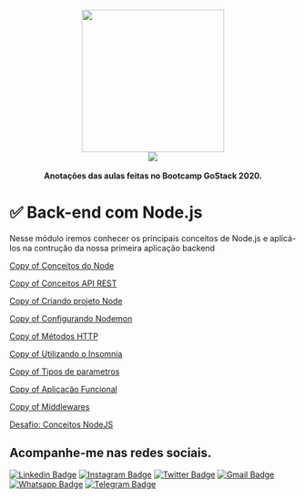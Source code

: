 <h4 align="center">
 <img src="https://camo.githubusercontent.com/8c13dc2618dbd7f76d1d574350b98fdee1335ce5/68747470733a2f2f726f636b6574736561742d63646e2e73332d73612d656173742d312e616d617a6f6e6177732e636f6d2f626f6f7463616d702d6865616465722e706e67" width="250px"/></br>
<img src="https://camo.githubusercontent.com/fe3c024b1884d9c2189321feb6a849724e35b211/68747470733a2f2f696d672e736869656c64732e696f2f62616467652f4c4943454e254333253837412d4d49542d475245454e"/></br></br>
 <b>Anotações das aulas feitas no Bootcamp GoStack 2020.</b>
</h4>

# ✅ Back-end com Node.js

Nesse módulo iremos conhecer os principais conceitos de Node.js e aplicá-los na contrução da nossa primeira aplicação backend

[Copy of Conceitos do Node](https://www.notion.so/Copy-of-Conceitos-do-Node-d687b8370c9d41c9891b2ac99e0e7ee9)

[Copy of Conceitos API REST](https://www.notion.so/Copy-of-Conceitos-API-REST-bb80fc541a8843e7927dc6e80313a6e2)

[Copy of Criando projeto Node](https://www.notion.so/Copy-of-Criando-projeto-Node-e10718df38da4e8ea449f83a7b561d4f)

[Copy of Configurando Nodemon](https://www.notion.so/Copy-of-Configurando-Nodemon-568e80cc49304456bac7b6354522aa6c)

[Copy of Métodos HTTP](https://www.notion.so/Copy-of-M-todos-HTTP-426b632c7f644f00bf7ff36e9343e681)

[Copy of Utilizando o Insomnia](https://www.notion.so/Copy-of-Utilizando-o-Insomnia-490d28a5b01848d68b8d298688dba494)

[Copy of Tipos de parametros](https://www.notion.so/Copy-of-Tipos-de-parametros-d9183a1b4509432d89f462e383c660c2)

[Copy of Aplicação Funcional](https://www.notion.so/Copy-of-Aplica-o-Funcional-7b6b7b5272164c55bea48913cc1a05c4)

[Copy of Middlewares](https://www.notion.so/Copy-of-Middlewares-70c8540a3d0441e5bba4f864b41620f9)

[Desafio: Conceitos NodeJS](https://www.notion.so/Desafio-Conceitos-NodeJS-4c6d61d2b8bb4ba194953f8ec0b4e864)

## Acompanhe-me nas redes sociais.

[![Linkedin Badge](https://img.shields.io/badge/-Linkedin-blue?style=flat-square&logo=Linkedin&logoColor=white&link=https://www.linkedin.com/in/marcos-aur%C3%A9lio-47b590139/)](https://www.linkedin.com/in/marcos-aur%C3%A9lio-47b590139/) [![Instagram Badge](https://img.shields.io/badge/-Instagram-FF0000?style=flat-square&labelColor=FF0000&logo=instagram&logoColor=white&link=https://www.instagram.com/marcosaurelio.oficial)](https://www.instagram.com/marcosaurelio.oficial) [![Twitter Badge](https://img.shields.io/badge/-Twitter-1ca0f1?style=flat-square&labelColor=1ca0f1&logo=twitter&logoColor=white&link=https://twitter.com/aurlio_a)](https://twitter.com/aurlio_a) [![Gmail Badge](https://img.shields.io/badge/-Email-c14438?style=flat-square&logo=Gmail&logoColor=white&link=mailto:marcos.aureliodev@gmail.com)](mailto:marcos.aureliodev@gmail.com) [![Whatsapp Badge](https://img.shields.io/badge/-WhatsApp-brightgreen?style=flat-square&logo=WhatsApp&logoColor=white&link=https://api.whatsapp.com/send?phone=5599982501381)](https://api.whatsapp.com/send?phone=5599982501381) [![Telegram Badge](https://img.shields.io/badge/-Telegram-blue?style=flat-square&logo=Telegram&logoColor=white&link=https://t.me/MarcosAureliodev)](https://t.me/MarcosAureliodev)

